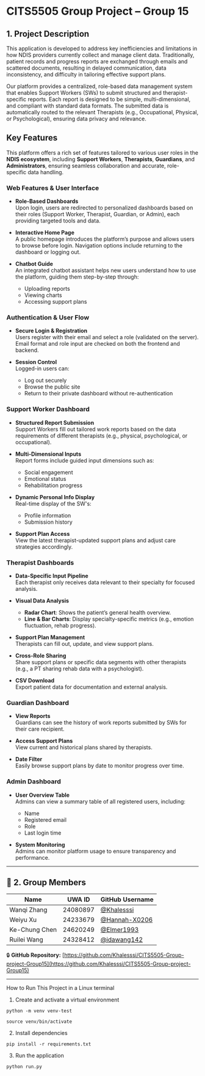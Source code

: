 # CITS5505 Group Project – Group 15

##  1. Project Description

This application is developed to address key inefficiencies and limitations in how NDIS providers currently collect and manage client data. Traditionally, patient records and progress reports are exchanged through emails and scattered documents, resulting in delayed communication, data inconsistency, and difficulty in tailoring effective support plans.

Our platform provides a centralized, role-based data management system that enables Support Workers (SWs) to submit structured and therapist-specific reports. Each report is designed to be simple, multi-dimensional, and compliant with standard data formats. The submitted data is automatically routed to the relevant Therapists (e.g., Occupational, Physical, or Psychological), ensuring data privacy and relevance.


## Key Features

This platform offers a rich set of features tailored to various user roles in the **NDIS ecosystem**, including **Support Workers**, **Therapists**, **Guardians**, and **Administrators**, ensuring seamless collaboration and accurate, role-specific data handling.



###  Web Features & User Interface

- **Role-Based Dashboards**  
  Upon login, users are redirected to personalized dashboards based on their roles (Support Worker, Therapist, Guardian, or Admin), each providing targeted tools and data.

- **Interactive Home Page**  
  A public homepage introduces the platform’s purpose and allows users to browse before login. Navigation options include returning to the dashboard or logging out.

- **Chatbot Guide**  
  An integrated chatbot assistant helps new users understand how to use the platform, guiding them step-by-step through:
  - Uploading reports  
  - Viewing charts  
  - Accessing support plans  



###  Authentication & User Flow

- **Secure Login & Registration**  
  Users register with their email and select a role (validated on the server). Email format and role input are checked on both the frontend and backend.

- **Session Control**  
  Logged-in users can:  
  - Log out securely  
  - Browse the public site  
  - Return to their private dashboard without re-authentication  



###  Support Worker Dashboard

- **Structured Report Submission**  
  Support Workers fill out tailored work reports based on the data requirements of different therapists (e.g., physical, psychological, or occupational).

- **Multi-Dimensional Inputs**  
  Report forms include guided input dimensions such as:  
  - Social engagement  
  - Emotional status  
  - Rehabilitation progress  

- **Dynamic Personal Info Display**  
  Real-time display of the SW's:  
  - Profile information  
  - Submission history  

- **Support Plan Access**  
  View the latest therapist-updated support plans and adjust care strategies accordingly.



###  Therapist Dashboards

- **Data-Specific Input Pipeline**  
  Each therapist only receives data relevant to their specialty for focused analysis.

- **Visual Data Analysis**  
  - **Radar Chart**: Shows the patient’s general health overview.  
  - **Line & Bar Charts**: Display specialty-specific metrics (e.g., emotion fluctuation, rehab progress).

- **Support Plan Management**  
  Therapists can fill out, update, and view support plans.

- **Cross-Role Sharing**  
  Share support plans or specific data segments with other therapists (e.g., a PT sharing rehab data with a psychologist).

- **CSV Download**  
  Export patient data for documentation and external analysis.


###  Guardian Dashboard

- **View Reports**  
  Guardians can see the history of work reports submitted by SWs for their care recipient.

- **Access Support Plans**  
  View current and historical plans shared by therapists.

- **Date Filter**  
  Easily browse support plans by date to monitor progress over time.


###  Admin Dashboard

- **User Overview Table**  
  Admins can view a summary table of all registered users, including:  
  - Name  
  - Registered email  
  - Role  
  - Last login time  

- **System Monitoring**  
  Admins can monitor platform usage to ensure transparency and performance.

---

## 👥 2. Group Members

| Name           | UWA ID    | GitHub Username   |
|----------------|-----------|-------------------|
| Wanqi Zhang    | 24080897  | [@Khalesssi](https://github.com/Khalesssi) |
| Weiyu Xu       | 24233679  | [@Hannah-X0206](https://github.com/Hannah-X0206) |
| Ke-Chung Chen  | 24620249  | [@Elmer1993](https://github.com/Elmer1993) |
| Ruilei Wang    | 24328412  | [@idawang142](https://github.com/idawang142) |

🔒 **GitHub Repository:** [https://github.com/Khalesssi/CITS5505-Group-project-Group15](https://github.com/Khalesssi/CITS5505-Group-project-Group15)

---

How to Run This Project in a Linux terminal

1. Create and activate a virtual environment

`python -m venv venv-test`

`source venv/bin/activate`      

2. Install dependencies

`pip install -r requirements.txt`

3. Run the application

`python run.py`
